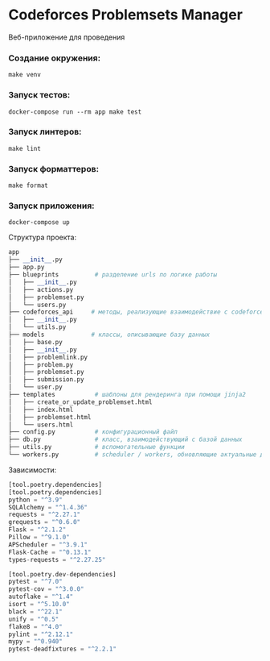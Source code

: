 # Codeforces Problemsets Manager
 
Веб-приложение для проведения 

### Создание окружения:
    make venv

### Запуск тестов:
    docker-compose run --rm app make test

### Запуск линтеров:
    make lint

### Запуск форматтеров:
    make format

### Запуск приложения:
    docker-compose up


Структура проекта:

```python
app
├── __init__.py
├── app.py              
├── blueprints          # разделение urls по логике работы 
│   ├── __init__.py
│   ├── actions.py
│   ├── problemset.py
│   └── users.py
├── codeforces_api     # методы, реализующие взаимодействие с codeforces API 
│   ├── __init__.py
│   └── utils.py
├── models             # классы, описывающие базу данных
│   ├── base.py
│   ├── __init__.py
│   ├── problemlink.py
│   ├── problem.py
│   ├── problemset.py
│   ├── submission.py
│   └── user.py
├── templates           # шаблоны для рендеринга при помощи jinja2
│   ├── create_or_update_problemset.html
│   ├── index.html
│   ├── problemset.html
│   └── users.html
├── config.py           # конфигурационный файл   
├── db.py               # класс, взаимодействующий с базой данных
├── utils.py            # вспомогательные функции
└── workers.py          # scheduler / workers, обновляющие актуальные данные с codeforces
```
Зависимости:
```python
[tool.poetry.dependencies]
[tool.poetry.dependencies]
python = "^3.9"
SQLAlchemy = "^1.4.36"
requests = "^2.27.1"
grequests = "^0.6.0"
Flask = "^2.1.2"
Pillow = "^9.1.0"
APScheduler = "^3.9.1"
Flask-Cache = "^0.13.1"
types-requests = "^2.27.25"

[tool.poetry.dev-dependencies]
pytest = "^7.0"
pytest-cov = "^3.0.0"
autoflake = "^1.4"
isort = "^5.10.0"
black = "^22.1"
unify = "^0.5"
flake8 = "^4.0"
pylint = "^2.12.1"
mypy = "^0.940"
pytest-deadfixtures = "^2.2.1"
```